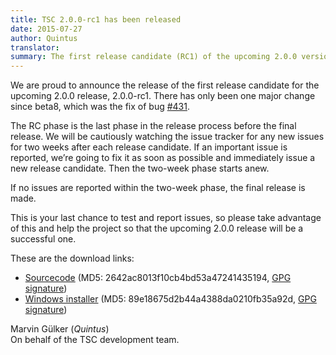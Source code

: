 ```yaml
---
title: TSC 2.0.0-rc1 has been released
date: 2015-07-27
author: Quintus
translator:
summary: The first release candidate (RC1) of the upcoming 2.0.0 version of The Secret Chronicles of Dr. M. (TSC) has been released today.
---
```


We are proud to announce the release of the first release candidate
for the upcoming 2.0.0 release, 2.0.0-rc1. There has only been one
major change since beta8, which was the fix of bug [#431][1].

The RC phase is the last phase in the release process before the final
release. We will be cautiously watching the issue tracker for any new
issues for two weeks after each release candidate. If an important issue
is reported, we’re going to fix it as soon as possible and immediately
issue a new release candidate. Then the two-week phase starts anew.

If no issues are reported within the two-week phase, the final release
is made.

This is your last chance to test and report issues, so please take
advantage of this and help the project so that the upcoming 2.0.0
release will be a successful one.

These are the download links:

* [Sourcecode][2] (MD5: 2642ac8013f10cb4bd53a47241435194, [GPG
  signature][3])
* [Windows installer][4] (MD5: 89e18675d2b44a4388da0210fb35a92d, [GPG
  signature][5])

Marvin Gülker (_Quintus_)<br/>
On behalf of the TSC development team.

[1]: https://github.com/Secretchronicles/TSC/issues/431
[2]: ftp://ftp.secretchronicles.org/releases/TSC-2.0.0-rc1.tar.xz
[3]: ftp://ftp.secretchronicles.org/releases/TSC-2.0.0-rc1.tar.xz.sig
[4]: ftp://ftp.secretchronicles.org/releases/TSC-2.0.0-rc1-win32.exe
[5]: ftp://ftp.secretchronicles.org/releases/TSC-2.0.0-rc1-win32.exe.sig
